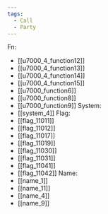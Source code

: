 ```yaml
---
tags:
  - Call
  - Party
---
```

Fn:
- [[u7000_4_function12]]
- [[u7000_4_function13]]
- [[u7000_4_function14]]
- [[u7000_4_function15]]
- [[u7000_function6]]
- [[u7000_function8]]
- [[u7000_function9]]
System:
- [[system_4]]
Flag:
- [[flag_11011]]
- [[flag_11012]]
- [[flag_11017]]
- [[flag_11019]]
- [[flag_11030]]
- [[flag_11031]]
- [[flag_11041]]
- [[flag_11042]]
Name:
- [[name_1]]
- [[name_11]]
- [[name_4]]
- [[name_9]]
